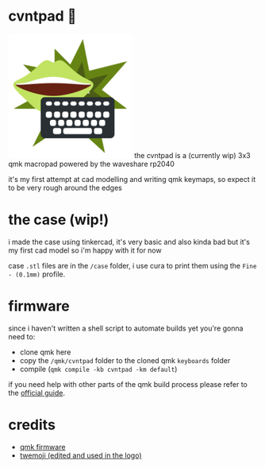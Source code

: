 # cvntpad 🍋
<img alt="cvntpad logo: a dark gray keyboard with white keys and a pair of lime green lips in the background" src="logo.svg" width=250 height=250>
the cvntpad is a (currently wip) 3x3 qmk macropad powered by the waveshare rp2040

it's my first attempt at cad modelling and writing qmk keymaps, so expect it to be very rough around the edges

# the case (wip!)
i made the case using tinkercad, it's very basic and also kinda bad but it's my first cad model so i'm happy with it for now

case `.stl` files are in the `/case` folder, i use cura to print them using the `Fine - (0.1mm)` profile.

# firmware
since i haven't written a shell script to automate builds yet you're gonna need to:
- clone qmk here
- copy the `/qmk/cvntpad` folder to the cloned qmk `keyboards` folder 
- compile (`qmk compile -kb cvntpad -km default`)

if you need help with other parts of the qmk build process please refer to the [official guide](https://docs.qmk.fm/#/newbs). 

# credits
- [qmk firmware](https://github.com/qmk/qmk_firmware)
- [twemoji (edited and used in the logo)](https://twemoji.twitter.com/)
